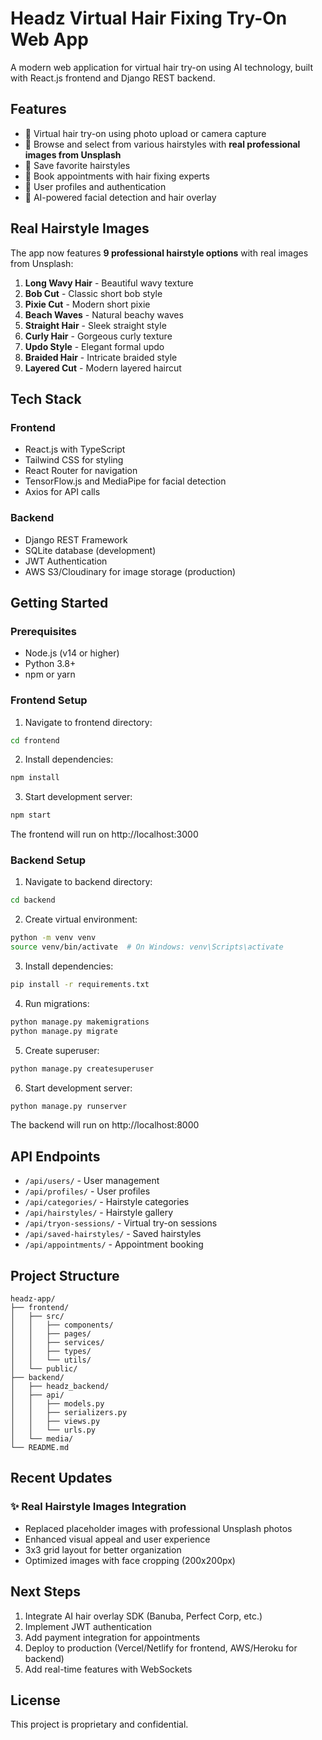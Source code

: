 # Headz Virtual Hair Fixing Try-On Web App

A modern web application for virtual hair try-on using AI technology, built with React.js frontend and Django REST backend.

## Features

- 📸 Virtual hair try-on using photo upload or camera capture
- 🎨 Browse and select from various hairstyles with **real professional images from Unsplash**
- 💾 Save favorite hairstyles
- 📅 Book appointments with hair fixing experts
- 👤 User profiles and authentication
- 🎯 AI-powered facial detection and hair overlay

## Real Hairstyle Images

The app now features **9 professional hairstyle options** with real images from Unsplash:

1. **Long Wavy Hair** - Beautiful wavy texture
2. **Bob Cut** - Classic short bob style  
3. **Pixie Cut** - Modern short pixie
4. **Beach Waves** - Natural beachy waves
5. **Straight Hair** - Sleek straight style
6. **Curly Hair** - Gorgeous curly texture
7. **Updo Style** - Elegant formal updo
8. **Braided Hair** - Intricate braided style
9. **Layered Cut** - Modern layered haircut

## Tech Stack

### Frontend
- React.js with TypeScript
- Tailwind CSS for styling
- React Router for navigation
- TensorFlow.js and MediaPipe for facial detection
- Axios for API calls

### Backend
- Django REST Framework
- SQLite database (development)
- JWT Authentication
- AWS S3/Cloudinary for image storage (production)

## Getting Started

### Prerequisites
- Node.js (v14 or higher)
- Python 3.8+
- npm or yarn

### Frontend Setup

1. Navigate to frontend directory:
```bash
cd frontend
```

2. Install dependencies:
```bash
npm install
```

3. Start development server:
```bash
npm start
```

The frontend will run on http://localhost:3000

### Backend Setup

1. Navigate to backend directory:
```bash
cd backend
```

2. Create virtual environment:
```bash
python -m venv venv
source venv/bin/activate  # On Windows: venv\Scripts\activate
```

3. Install dependencies:
```bash
pip install -r requirements.txt
```

4. Run migrations:
```bash
python manage.py makemigrations
python manage.py migrate
```

5. Create superuser:
```bash
python manage.py createsuperuser
```

6. Start development server:
```bash
python manage.py runserver
```

The backend will run on http://localhost:8000

## API Endpoints

- `/api/users/` - User management
- `/api/profiles/` - User profiles
- `/api/categories/` - Hairstyle categories
- `/api/hairstyles/` - Hairstyle gallery
- `/api/tryon-sessions/` - Virtual try-on sessions
- `/api/saved-hairstyles/` - Saved hairstyles
- `/api/appointments/` - Appointment booking

## Project Structure

```
headz-app/
├── frontend/
│   ├── src/
│   │   ├── components/
│   │   ├── pages/
│   │   ├── services/
│   │   ├── types/
│   │   └── utils/
│   └── public/
├── backend/
│   ├── headz_backend/
│   ├── api/
│   │   ├── models.py
│   │   ├── serializers.py
│   │   ├── views.py
│   │   └── urls.py
│   └── media/
└── README.md
```

## Recent Updates

### ✨ Real Hairstyle Images Integration
- Replaced placeholder images with professional Unsplash photos
- Enhanced visual appeal and user experience
- 3x3 grid layout for better organization
- Optimized images with face cropping (200x200px)

## Next Steps

1. Integrate AI hair overlay SDK (Banuba, Perfect Corp, etc.)
2. Implement JWT authentication
3. Add payment integration for appointments
4. Deploy to production (Vercel/Netlify for frontend, AWS/Heroku for backend)
5. Add real-time features with WebSockets

## License

This project is proprietary and confidential.
